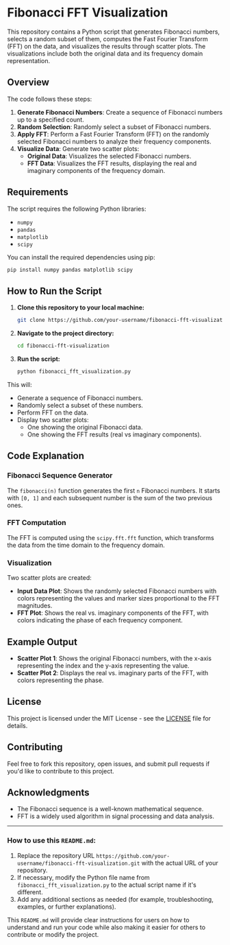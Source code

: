 # Fibonacci FFT Visualization

This repository contains a Python script that generates Fibonacci numbers, selects a random subset of them, computes the Fast Fourier Transform (FFT) on the data, and visualizes the results through scatter plots. The visualizations include both the original data and its frequency domain representation.

## Overview

The code follows these steps:
1. **Generate Fibonacci Numbers**: Create a sequence of Fibonacci numbers up to a specified count.
2. **Random Selection**: Randomly select a subset of Fibonacci numbers.
3. **Apply FFT**: Perform a Fast Fourier Transform (FFT) on the randomly selected Fibonacci numbers to analyze their frequency components.
4. **Visualize Data**: Generate two scatter plots:
   - **Original Data**: Visualizes the selected Fibonacci numbers.
   - **FFT Data**: Visualizes the FFT results, displaying the real and imaginary components of the frequency domain.

## Requirements

The script requires the following Python libraries:
- `numpy`
- `pandas`
- `matplotlib`
- `scipy`

You can install the required dependencies using pip:
```bash
pip install numpy pandas matplotlib scipy
```
## How to Run the Script

1. **Clone this repository to your local machine:**

    ```bash
    git clone https://github.com/your-username/fibonacci-fft-visualization.git
    ```

2. **Navigate to the project directory:**

    ```bash
    cd fibonacci-fft-visualization
    ```

3. **Run the script:**

    ```bash
    python fibonacci_fft_visualization.py
    ```

This will:
- Generate a sequence of Fibonacci numbers.
- Randomly select a subset of these numbers.
- Perform FFT on the data.
- Display two scatter plots:
    - One showing the original Fibonacci data.
    - One showing the FFT results (real vs imaginary components).

## Code Explanation

### Fibonacci Sequence Generator
The `fibonacci(n)` function generates the first `n` Fibonacci numbers. It starts with `[0, 1]` and each subsequent number is the sum of the two previous ones.

### FFT Computation
The FFT is computed using the `scipy.fft.fft` function, which transforms the data from the time domain to the frequency domain.

### Visualization
Two scatter plots are created:
- **Input Data Plot**: Shows the randomly selected Fibonacci numbers with colors representing the values and marker sizes proportional to the FFT magnitudes.
- **FFT Plot**: Shows the real vs. imaginary components of the FFT, with colors indicating the phase of each frequency component.

## Example Output
- **Scatter Plot 1**: Shows the original Fibonacci numbers, with the x-axis representing the index and the y-axis representing the value.
- **Scatter Plot 2**: Displays the real vs. imaginary parts of the FFT, with colors representing the phase.

## License
This project is licensed under the MIT License - see the [LICENSE](LICENSE) file for details.

## Contributing
Feel free to fork this repository, open issues, and submit pull requests if you'd like to contribute to this project.

## Acknowledgments
- The Fibonacci sequence is a well-known mathematical sequence.
- FFT is a widely used algorithm in signal processing and data analysis.

---

### How to use this `README.md`:

1. Replace the repository URL `https://github.com/your-username/fibonacci-fft-visualization.git` with the actual URL of your repository.
2. If necessary, modify the Python file name from `fibonacci_fft_visualization.py` to the actual script name if it's different.
3. Add any additional sections as needed (for example, troubleshooting, examples, or further explanations).

This `README.md` will provide clear instructions for users on how to understand and run your code while also making it easier for others to contribute or modify the project.











